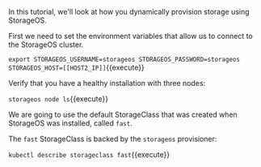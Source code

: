 In this tutorial, we'll look at how you dynamically provision storage using
StorageOS.

First we need to set the environment variables that allow us to connect to the
StorageOS cluster. 

`export STORAGEOS_USERNAME=storageos STORAGEOS_PASSWORD=storageos STORAGEOS_HOST=[[HOST2_IP]]`{{execute}}

Verify that you have a healthy installation with three nodes:

`storageos node ls`{{execute}}

We are going to use the default StorageClass that was created when StorageOS was installed, called `fast`.


The `fast` StorageClass is backed by the `storageos`
provisioner:

`kubectl describe storageclass fast`{{execute}}

